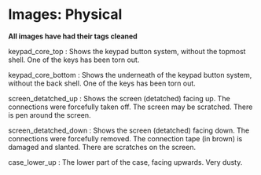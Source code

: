 # Images: Physical

**All images have had their tags cleaned**

keypad\_core\_top : Shows the keypad button system, without the topmost shell. One of the keys has been torn out.

keypad\_core\_bottom : Shows the underneath of the keypad button system, without the back shell. One of the keys has been torn out.

screen\_detatched\_up : Shows the screen (detatched) facing up. The connections were forcefully taken off. The screen may be scratched. There is pen around the screen.

screen\_detatched\_down : Shows the screen (detatched) facing down. The connections were forcefully removed. The connection tape (in brown) is damaged and slanted. There are scratches on the screen.

case\_lower\_up : The lower part of the case, facing upwards. Very dusty.
